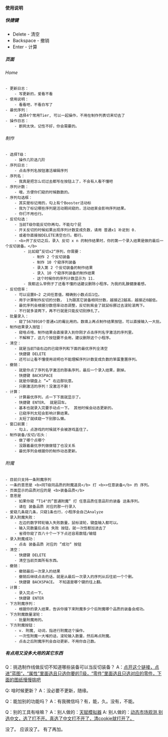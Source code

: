 #### 使用说明

##### 快捷键
- Delete - 清空
- Backspace - 撤销
- Enter - 计算

##### 页面
###### Home 
    - 更新日志：        
        - 写更新的，爱看不看
    - 使用说明：        
        - 看看吧，不看白写了
    - 最优序列：        
        - 选择4个常用Tier, 可以一起操作，不用在制作列表切来切去了
    - 操作日志：        
        - 断网太快，记性不好，你会需要的。
###### 制作
    - 选择T级：         
        - 操作几阶选几阶
    - 序列日志：        
        - 点击序列名按钮激活编辑序列
    - 序列名：          
        - 我真是把怎么切过去都写在按钮上了，不会有人看不懂吧
    - 序列计数：       
        - 哦，方便你们窥的时候数数的。
    - 序列勾选框：      
        - 其实是标记用的，勾上有个Booster活动标
        - 我为了标记哪些序列是活动期间窥的，活动结束会影响序列结果。
        - 你们不用也行。
    - 反切勾选：        
        - 当前T级你能反切你再勾，不能勾个屁
        - 开关反切的时候如果出现序列计数变成负数，请用 普通x1 补足到 0.
        - 或者你直接按DELETE清空也行。都行。
        - <b>开了反切之后，录入 反切 x n 的制作结果时，你的第一个录入结果是做的最后一个反切装备。</b>
            - 比如窥”反切x2“序列，你需要：
                - 制作 2 个反切装备
                - 制作 10 个窥序列装备
                - 录入第 2 个反切装备的制作结果
                - 录入 10 个窥序列装备的制作结果
                - 这个时候你的序列计数显示为 11.
            - 我都这么举例子了还看不懂的话建议删除小程序。为我的乳腺健康着想。
    - 反切倍率：          
        - 可以设置0~2 之间任意值，精确到小数点后1位。
        - 用于计算制作反切的分数， 1为跟其它装备相同分数，越接近2越高，越接近0越低。
        - 最优序列会根据分数倍率动态调整，反切到紫金了就鼠标挪过去滚轮滚两下。
        - 不行就多滚两下，再不行就是只能反切别挣扎了。
    - 批量录入：
        - 窥了5678910个普通x1的霉比用的。数填上再点制作结果按钮，可以直接输入一大批。
    - 制作结果录入按钮：
        - 窥啥点啥，制作结果会直接录入到你刚才点击序列名字激活的序列里。
        - 不解释了，这几个按钮要不会用，建议删除这个小程序。
    - 清空：
        - 就是当前T级右边的已窥序列和下面的最优序列全清空
        - 快捷键 DELETE
        - 还可以让看不懂使用说明也不能理解序列计数变成负数的笨蛋重置序列。
    - 撤销：
        - 就是你点了序列名字激活的那条序列，最后一个录入结果，删掉。
        - 快捷键 BACKSPACE
        - 就是你键盘上 “=” 右边那玩意。
        - 只删激活的序列！没激活不删！
    - 计算：
        - 计算最优序列，点一下下面就显示了。
        - 快捷键 ENTER， 就是回车。
        - 基本也就录入完要手动点一下。 其他时候会动态更新的。
        - 已窥序列太短会影响计算结果。
        - 太短了就续窥一下别那么懒。
    - 窗口前置：
        - 勾上，点游戏的时候就不会被游戏盖住了。
    - 制作装备/反切/石头：
        - 做了哪个点哪个
        - 没跟着最优序列做做错了也没关系
        - 最优序列会根据你的制作动态更新。
###### 附魔
    - 目前只支持一条附魔序列
    - 一条的意思是 <b>同T级同品质的附魔道具</b> 打 <b>>任意装备</b> 的 序列。
    - 页面显示的品质对应的是 <b>装备品质</b>
    - 意思是 
        - 如果你窥 “T14"的”普通附魔“ 打 任意品质任意品阶的装备 这条序列。
        - 请在 装备品质 对应的那一行录入
    - 爱窥几条窥几条，只窥1条也行，小程序会自己Analyze
    - 录入附魔失败：
        - 左边的数字转轮输入失败数量，鼠标滚轮，键盘输入都可以。
        - 输入完数量后点击 失败 按钮，就一次性都加进去了
        - 省得你窥了百八十个一下下点还容易数错/输错
    - 录入附魔成功：
        - 点击 装备品质 对应的 ”成功“ 按钮
    - 清空：
        - 快捷键 DELETE
        - 清空当前页面所有东西。
    - 撤销：
        - 撤销最后一次录入的结果
        - 撤销后继续点击的话，就是从最后一次录入的序列从后往前一个个删。
        - 快捷键 BACKSPACE。 不知道是哪个键的往上翻。
    - 计算：
        - 录入完点一下。
        - 快捷键 ENTER
    - 下方附魔序列：
        - 根据你的录入结果，告诉你接下来附魔多少个后附魔哪个品质的装备会成功。
    - 下方附魔数量滚轮：
        - 批量附魔用的。
    - 下方附魔按钮：
        - v. 附魔, 动词，指进行附魔这个操作。
        - 一次性附魔一大堆的话，滚轮输入数量，然后再点附魔。
        - 点击之后附魔序列会自动更新，不用你自己数。

##### 有点用又没多大用的其它东西

Q：挑选制作线做反切不知道哪些装备可以当反切装备？
A：[点开这个链接，点进”蓝图“，“属性”里面选且只选你要的T级，“零件”里面选且只选对应的零件，下面的图纸慢慢挑吧](https://note-titans.fly.dev/blueprints)

Q: 啥时候更新？
A：没必要不更新，随缘。

Q：能加别的功能吗？
A：有我微信吗？有，能，久。没有，不能。

Q：别的工具有啥嘛？
A：别人做的：[天赋模拟器](https://st.ilod.org/skilltree.html)
A: 别人做的：[动态市场观测,别选中文，选了打不开。真选了中文打不开了，清cookie就打开了。](https://smartytitans.com/)

没了。
应该没了。
有了再加。